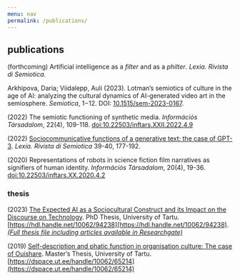 ```yaml
---
menu: nav
permalink: /publications/
---
```


## publications

(forthcoming) Artificial intelligence as a *filter* and as a *philter*. *Lexia. Rivista di Semiotica*.

Arkhipova, Daria; Viidalepp, Auli (2023). Lotman’s semiotics of culture in the age of AI: analyzing the cultural dynamics of AI-generated video art in the semiosphere. *Semiotica*, 1−12. DOI: [10.1515/sem-2023-0167](https://doi.org/10.1515/sem-2023-0167).

(2022) The semiotic functioning of synthetic media. *Információs Társadalom*, 22(4), 109-118. [doi:10.22503/inftars.XXII.2022.4.9](https://inftars.infonia.hu/article.php?doi=inftars.XXII.2022.4.9)

(2022) [Sociocommunicative functions of a generative text: the case of GPT-3](https://www.researchgate.net/publication/366987824_Sociocommunicative_functions_of_a_generative_text_the_case_of_GPT-3). *Lexia. Rivista di Semiotica* 39-40, 177-192.

(2020) Representations of robots in science fiction film narratives as signifiers of human identity. *Információs Társadalom*, 20(4), 19-36. [doi:10.22503/inftars.XX.2020.4.2](https://doi.org/10.22503/inftars.XX.2020.4.2)


### thesis

(2023) [The Expected AI as a Sociocultural Construct and its Impact on the Discourse on Technology](https://hdl.handle.net/10062/94238). PhD Thesis, University of Tartu. [https://hdl.handle.net/10062/94238](https://hdl.handle.net/10062/94238). 
[*(Full thesis file including articles available in Researchgate)*](https://www.researchgate.net/publication/375828079_The_Expected_AI_as_a_sociocultural_construct_and_its_impact_on_the_discourse_on_technology)

(2019) [Self-description and phatic function in organisation culture: The case of Ouishare](https://dspace.ut.ee/handle/10062/65214). Master’s Thesis, University of Tartu. [https://dspace.ut.ee/handle/10062/65214](https://dspace.ut.ee/handle/10062/65214)
